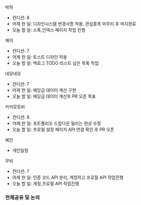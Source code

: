 박하
- 컨디션: 8
- 어제 한 일: 디자인시스템 변경사항 적용, 관심종목  마무리 후 머지완료
- 오늘 할 일: 스톡,인덱스 페이지 작업 진행

제이
- 컨디션: 7
- 어제 한 일: 토스트 디자인 적용
- 오늘 할 일: 백로그 TODO 리스트 남은 목록 작업

네모네모
- 컨디션: 7
- 어제 한 일: 배당금 데이터 계산 구현
- 오늘 할 일: 배당금 데이터 계산후 PR 오픈 목표

카카모토비
- 컨디션: 8
- 어제 한 일: 포트폴리오 드랍다운 밀리는 현상 수정
- 오늘 할 일: 프로필 설정 페이지 API 연결 확인 후 PR 오픈

예인
- 개인일정

무비
- 컨디션: 7
- 어제 한 일: 인증 코드 API 분리, 계정하고 프로필 API 작업진행
- 오늘 할 일: 계정,프로필 API 작업진행

### 전체공유 및 논의

